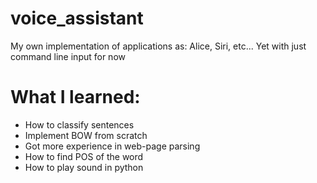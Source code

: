 # voice_assistant 
My own implementation of applications as: Alice, Siri, etc... Yet with just command line input for now
# What I learned:
* How to classify sentences 
* Implement BOW from scratch 
* Got more experience in web-page parsing 
* How to find POS of the word
* How to play sound in python
